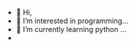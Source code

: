 - 👋 Hi,
- 👀 I’m interested in programming...
- 🌱 I’m currently learning python ...
-

<!---
daii1232/daii1232 is a ✨ special ✨ repository because its `README.md` (this file) appears on your GitHub profile.
You can click the Preview link to take a look at your changes.
--->
